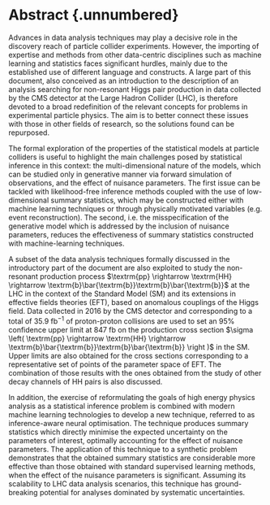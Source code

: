 
# Abstract {.unnumbered}

Advances in data analysis techniques may play a decisive role in the
discovery reach of particle collider experiments. However,
the importing of expertise and methods from other data-centric
disciplines such as machine learning and statistics
faces significant hurdles, mainly due to the established use of different
language
and constructs.
A large part of this document, also conceived as an introduction
to the description of an analysis searching for non-resonant
Higgs pair production in data collected by the CMS detector
at the Large Hadron Collider (LHC), is therefore devoted to a
broad redefinition of the relevant
concepts for problems in experimental particle physics.
The aim is to better connect these issues
with those in other fields of research, so the
solutions found can be repurposed.

The formal exploration of
the properties of the statistical models at particle colliders
is useful to highlight the main challenges posed by statistical
inference in this context: the multi-dimensional nature
of the models, which can be studied only in generative
manner
via forward simulation of observations, and the
effect of nuisance parameters. The first issue
can be tackled with likelihood-free inference methods coupled
with the use of low-dimensional summary statistics, which may
be constructed either with machine learning techniques or through
physically motivated variables (e.g. event reconstruction).
The second, i.e. the misspecification
of the generative model which is addressed by
the inclusion of nuisance
parameters, reduces the effectiveness of summary statistics
constructed with machine-learning techniques.

A subset of the data analysis techniques formally discussed
in the introductory part of the document are also exploited
to study the non-resonant production process
$\textrm{pp} \rightarrow \textrm{HH} \rightarrow
\textrm{b}\bar{\textrm{b}}\textrm{b}\bar{\textrm{b}}$
at the LHC in the context of the Standard Model (SM)
and its extensions in effective fields theories (EFT),
based on anomalous couplings of the Higgs field. Data collected in 2016
by the CMS detector and corresponding to a total
of $35.9\ \textrm{fb}^{-1}$ of proton-proton collisions are
used to set an 95\% confidence upper limit at $847\ \textrm{fb}$
on the production cross section
$\sigma \left( \textrm{pp} \rightarrow \textrm{HH} \rightarrow
\textrm{b}\bar{\textrm{b}}\textrm{b}\bar{\textrm{b}} \right )$
in the SM. Upper limits
are also obtained for the cross sections corresponding
to a representative set of points of the parameter space of EFT.
The combination of those results with the ones obtained
from the study of other decay channels of HH pairs is also discussed. 

In addition, the exercise of reformulating the goals of high
energy physics analysis as a statistical inference problem is combined with
modern machine learning technologies to develop a new technique,
referred to as inference-aware neural optimisation.
The technique produces
summary statistics which directly minimise the expected uncertainty on
the parameters of interest, optimally accounting for the effect of nuisance
parameters.
The application of this technique to a synthetic problem demonstrates that
the obtained summary statistics are considerable more effective than those
obtained with standard supervised learning methods, when the effect of
the nuisance parameters is significant.
Assuming its scalability to LHC data analysis scenarios, this technique
has ground-breaking potential for analyses dominated by systematic uncertainties.
